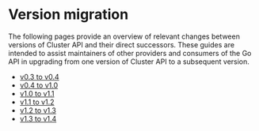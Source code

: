 # Version migration

The following pages provide an overview of relevant changes between versions of Cluster API and their direct successors. These guides are intended to assist 
maintainers of other providers and consumers of the Go API in upgrading from one version of Cluster API to a subsequent version.

- [v0.3 to v0.4](v0.3-to-v0.4.md)
- [v0.4 to v1.0](v0.4-to-v1.0.md)
- [v1.0 to v1.1](v1.0-to-v1.1.md)
- [v1.1 to v1.2](v1.1-to-v1.2.md)
- [v1.2 to v1.3](v1.2-to-v1.3.md)
- [v1.3 to v1.4](v1.3-to-v1.4.md)